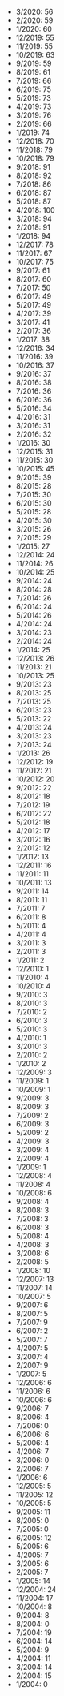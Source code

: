 *  3/2020: 56
*  2/2020: 59
*  1/2020: 60
*  12/2019: 55
*  11/2019: 55
*  10/2019: 63
*  9/2019: 59
*  8/2019: 61
*  7/2019: 66
*  6/2019: 75
*  5/2019: 73
*  4/2019: 73
*  3/2019: 76
*  2/2019: 66
*  1/2019: 74
*  12/2018: 70
*  11/2018: 79
*  10/2018: 79
*  9/2018: 91
*  8/2018: 92
*  7/2018: 86
*  6/2018: 87
*  5/2018: 87
*  4/2018: 100
*  3/2018: 94
*  2/2018: 91
*  1/2018: 94
*  12/2017: 78
*  11/2017: 67
*  10/2017: 75
*  9/2017: 61
*  8/2017: 60
*  7/2017: 50
*  6/2017: 49
*  5/2017: 49
*  4/2017: 39
*  3/2017: 41
*  2/2017: 36
*  1/2017: 38
*  12/2016: 34
*  11/2016: 39
*  10/2016: 37
*  9/2016: 37
*  8/2016: 38
*  7/2016: 36
*  6/2016: 36
*  5/2016: 34
*  4/2016: 31
*  3/2016: 31
*  2/2016: 32
*  1/2016: 30
*  12/2015: 31
*  11/2015: 30
*  10/2015: 45
*  9/2015: 39
*  8/2015: 28
*  7/2015: 30
*  6/2015: 30
*  5/2015: 28
*  4/2015: 30
*  3/2015: 26
*  2/2015: 29
*  1/2015: 27
*  12/2014: 24
*  11/2014: 26
*  10/2014: 25
*  9/2014: 24
*  8/2014: 28
*  7/2014: 26
*  6/2014: 24
*  5/2014: 26
*  4/2014: 24
*  3/2014: 23
*  2/2014: 24
*  1/2014: 25
*  12/2013: 26
*  11/2013: 21
*  10/2013: 25
*  9/2013: 23
*  8/2013: 25
*  7/2013: 25
*  6/2013: 23
*  5/2013: 22
*  4/2013: 24
*  3/2013: 23
*  2/2013: 24
*  1/2013: 26
*  12/2012: 19
*  11/2012: 21
*  10/2012: 20
*  9/2012: 22
*  8/2012: 18
*  7/2012: 19
*  6/2012: 22
*  5/2012: 18
*  4/2012: 17
*  3/2012: 16
*  2/2012: 12
*  1/2012: 13
*  12/2011: 16
*  11/2011: 11
*  10/2011: 13
*  9/2011: 14
*  8/2011: 11
*  7/2011: 7
*  6/2011: 8
*  5/2011: 4
*  4/2011: 4
*  3/2011: 3
*  2/2011: 3
*  1/2011: 2
*  12/2010: 1
*  11/2010: 4
*  10/2010: 4
*  9/2010: 3
*  8/2010: 3
*  7/2010: 2
*  6/2010: 3
*  5/2010: 3
*  4/2010: 1
*  3/2010: 3
*  2/2010: 2
*  1/2010: 2
*  12/2009: 3
*  11/2009: 1
*  10/2009: 1
*  9/2009: 3
*  8/2009: 3
*  7/2009: 2
*  6/2009: 3
*  5/2009: 2
*  4/2009: 3
*  3/2009: 4
*  2/2009: 4
*  1/2009: 1
*  12/2008: 4
*  11/2008: 4
*  10/2008: 6
*  9/2008: 4
*  8/2008: 3
*  7/2008: 3
*  6/2008: 3
*  5/2008: 4
*  4/2008: 3
*  3/2008: 6
*  2/2008: 5
*  1/2008: 10
*  12/2007: 13
*  11/2007: 14
*  10/2007: 5
*  9/2007: 6
*  8/2007: 5
*  7/2007: 9
*  6/2007: 2
*  5/2007: 7
*  4/2007: 5
*  3/2007: 4
*  2/2007: 9
*  1/2007: 5
*  12/2006: 6
*  11/2006: 6
*  10/2006: 6
*  9/2006: 7
*  8/2006: 4
*  7/2006: 0
*  6/2006: 6
*  5/2006: 4
*  4/2006: 7
*  3/2006: 0
*  2/2006: 7
*  1/2006: 6
*  12/2005: 5
*  11/2005: 12
*  10/2005: 5
*  9/2005: 11
*  8/2005: 0
*  7/2005: 0
*  6/2005: 12
*  5/2005: 6
*  4/2005: 7
*  3/2005: 6
*  2/2005: 7
*  1/2005: 14
*  12/2004: 24
*  11/2004: 17
*  10/2004: 8
*  9/2004: 8
*  8/2004: 0
*  7/2004: 19
*  6/2004: 14
*  5/2004: 9
*  4/2004: 11
*  3/2004: 14
*  2/2004: 15
*  1/2004: 0